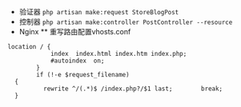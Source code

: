  * 验证器  `php artisan make:request StoreBlogPost`
* 控制器  `php artisan make:controller PostController --resource`
* Nginx
** 重写路由配置vhosts.conf
```    
location / {
            index  index.html index.htm index.php;
            #autoindex  on;
        }
		if (!-e $request_filename)
  {
          rewrite ^/(.*)$ /index.php?/$1 last;        break;
  }
 ```
  

